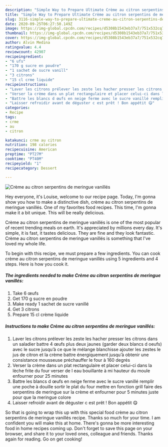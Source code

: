 ```yaml
---
description: "Simple Way to Prepare Ultimate Crème au citron serpentins de meringue vanillés"
title: "Simple Way to Prepare Ultimate Crème au citron serpentins de meringue vanillés"
slug: 3116-simple-way-to-prepare-ultimate-creme-au-citron-serpentins-de-meringue-vanilles
date: 2020-09-25T06:27:50.149Z
image: https://img-global.cpcdn.com/recipes/d5308b1543eb37a7/751x532cq70/creme-au-citron-serpentins-de-meringue-vanilles-photo-principale-de-la-recette.jpg
thumbnail: https://img-global.cpcdn.com/recipes/d5308b1543eb37a7/751x532cq70/creme-au-citron-serpentins-de-meringue-vanilles-photo-principale-de-la-recette.jpg
cover: https://img-global.cpcdn.com/recipes/d5308b1543eb37a7/751x532cq70/creme-au-citron-serpentins-de-meringue-vanilles-photo-principale-de-la-recette.jpg
author: Alvin Medina
ratingvalue: 4.4
reviewcount: 42907
recipeingredient:
- "6 ufs"
- "170 g sucre en poudre"
- "1 sachet de sucre vanill"
- "3 citrons"
- "15 cl crme liquide"
recipeinstructions:
- "Laver les citrons prélever les zeste les hacher presser les citrons dans un saladier battre 4 œufs plus deux jaunes (garder deux blancs d oeufs) avec le sucre jusqu’à ce que le mélange blanchisse ajouter les zestes le jus de citron et la crème battre énergiquement jusqu’à obtenir une consistance mousseuse préchauffer le four à 160 degrés"
- "Verser la crème dans un plat rectangulaire et placer celui-ci dans la lèche frite du four verser de l eau bouillante à mi hauteur du moule enfourner pour 25 minutes"
- "Battre les blancs d œufs en neige ferme avec le sucre vanillé remplir une poche à douille sortir le plat du four mettre en fonction grill faire des serpentins de meringue sur la crème et enfourner pour 5 minutes juste pour que la meringue colore"
- "Laisser refroidir avant de déguster c est prêt ! Bon appétit 😋"
categories:
- Recipe
tags:
- crme
- au
- citron

katakunci: crme au citron 
nutrition: 198 calories
recipecuisine: American
preptime: "PT27M"
cooktime: "PT40M"
recipeyield: "1"
recipecategory: Dessert

---
```



![Crème au citron serpentins de meringue vanillés](https://img-global.cpcdn.com/recipes/d5308b1543eb37a7/751x532cq70/creme-au-citron-serpentins-de-meringue-vanilles-photo-principale-de-la-recette.jpg)

Hey everyone, it's Louise, welcome to our recipe page. Today, I'm gonna show you how to make a distinctive dish, crème au citron serpentins de meringue vanillés. One of my favorites food recipes. This time, I'm gonna make it a bit unique. This will be really delicious.



Crème au citron serpentins de meringue vanillés is one of the most popular of recent trending meals on earth. It's appreciated by millions every day. It's simple, it is fast, it tastes delicious. They are fine and they look fantastic. Crème au citron serpentins de meringue vanillés is something that I've loved my whole life.


To begin with this recipe, we must prepare a few ingredients. You can cook crème au citron serpentins de meringue vanillés using 5 ingredients and 4 steps. Here is how you cook it.

<!--inarticleads1-->

##### The ingredients needed to make Crème au citron serpentins de meringue vanillés:

1. Take 6 œufs
1. Get 170 g sucre en poudre
1. Make ready 1 sachet de sucre vanillé
1. Get 3 citrons
1. Prepare 15 cl crème liquide




<!--inarticleads2-->

##### Instructions to make Crème au citron serpentins de meringue vanillés:

1. Laver les citrons prélever les zeste les hacher presser les citrons dans un saladier battre 4 œufs plus deux jaunes (garder deux blancs d oeufs) avec le sucre jusqu’à ce que le mélange blanchisse ajouter les zestes le jus de citron et la crème battre énergiquement jusqu’à obtenir une consistance mousseuse préchauffer le four à 160 degrés
1. Verser la crème dans un plat rectangulaire et placer celui-ci dans la lèche frite du four verser de l eau bouillante à mi hauteur du moule enfourner pour 25 minutes
1. Battre les blancs d œufs en neige ferme avec le sucre vanillé remplir une poche à douille sortir le plat du four mettre en fonction grill faire des serpentins de meringue sur la crème et enfourner pour 5 minutes juste pour que la meringue colore
1. Laisser refroidir avant de déguster c est prêt ! Bon appétit 😋




So that is going to wrap this up with this special food crème au citron serpentins de meringue vanillés recipe. Thanks so much for your time. I am confident you will make this at home. There's gonna be more interesting food in home recipes coming up. Don't forget to save this page on your browser, and share it to your loved ones, colleague and friends. Thanks again for reading. Go on get cooking!
